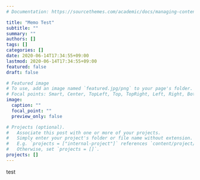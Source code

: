 ```yaml
---
# Documentation: https://sourcethemes.com/academic/docs/managing-content/

title: "Memo Test"
subtitle: ""
summary: ""
authors: []
tags: []
categories: []
date: 2020-06-14T17:34:55+09:00
lastmod: 2020-06-14T17:34:55+09:00
featured: false
draft: false

# Featured image
# To use, add an image named `featured.jpg/png` to your page's folder.
# Focal points: Smart, Center, TopLeft, Top, TopRight, Left, Right, BottomLeft, Bottom, BottomRight.
image:
  caption: ""
  focal_point: ""
  preview_only: false

# Projects (optional).
#   Associate this post with one or more of your projects.
#   Simply enter your project's folder or file name without extension.
#   E.g. `projects = ["internal-project"]` references `content/project/deep-learning/index.md`.
#   Otherwise, set `projects = []`.
projects: []
---
```

test